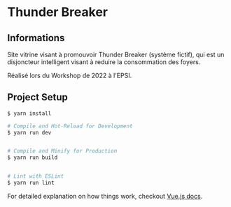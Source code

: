 # Thunder Breaker

## Informations

Site vitrine visant à promouvoir Thunder Breaker (système fictif), qui est un disjoncteur intelligent visant à reduire la consommation des foyers.

Réalisé lors du Workshop de 2022 à l'EPSI.

## Project Setup

```sh
$ yarn install

# Compile and Hot-Reload for Development
$ yarn run dev


# Compile and Minify for Production
$ yarn run build


# Lint with ESLint
$ yarn run lint
```

For detailed explanation on how things work, checkout [Vue.js docs](https://vuejs.org/).


